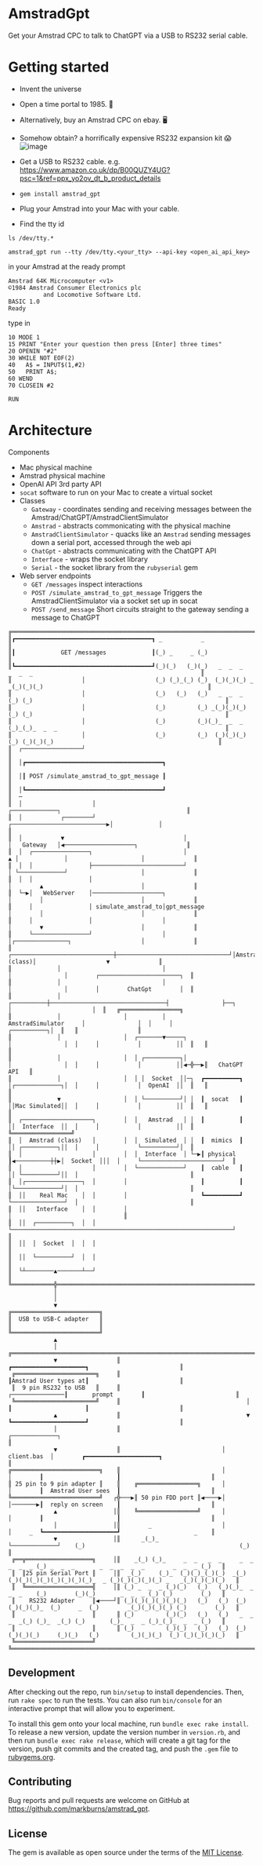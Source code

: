 # AmstradGpt

Get your Amstrad CPC to talk to ChatGPT via a USB to RS232 serial cable.

# Getting started
- Invent the universe
- Open a time portal to 1985. 👾
- Alternatively, buy an Amstrad CPC on ebay. 🖥️
- Somehow obtain? a horrifically expensive RS232 expansion kit 😱
![image](https://github.com/user-attachments/assets/9386a91c-777a-4914-aadb-6686be6c3ced)

- Get a USB to RS232 cable. e.g. https://www.amazon.co.uk/dp/B00QUZY4UG?psc=1&ref=ppx_yo2ov_dt_b_product_details
- `gem install amstrad_gpt`
- Plug your Amstrad into your Mac with your cable.
- Find the tty id

```
ls /dev/tty.*
```

```
amstrad_gpt run --tty /dev/tty.<your_tty> --api-key <open_ai_api_key>
```

in your Amstrad at the ready prompt
```
Amstrad 64K Microcomputer <v1>
©1984 Amstrad Consumer Electronics plc
          and Locomotive Software Ltd.
BASIC 1.0
Ready
```

type in
```
10 MODE 1
15 PRINT "Enter your question then press [Enter] three times"
20 OPENIN "#2"
30 WHILE NOT EOF(2)
40   A$ = INPUT$(1,#2)
50   PRINT A$;
60 WEND
70 CLOSEIN #2

RUN
```

# Architecture

Components

- Mac physical machine
- Amstrad physical machine
- OpenAI API 3rd party API
- `socat` software to run on your Mac to create a virtual socket
- Classes
  - `Gateway` - coordinates sending and receiving messages between the Amstrad/ChatGPT/AmstradClientSimulator
  - `Amstrad` - abstracts commonicating with the physical machine
  - `AmstradClientSimulator` - quacks like an `Amstrad` sending messages down a serial port, accessed through the web api
  - `ChatGpt` - abstracts communicating with the ChatGPT API
  - `Interface` - wraps the socket library
  - `Serial` - the socket library from the `rubyserial` gem
- Web server endpoints
  - `GET /messages` inspect interactions
  - `POST /simulate_amstrad_to_gpt_message` Triggers the AmstradClientSimulator via a socket set up in socat
  - `POST /send_message` Short circuits straight to the gateway sending a message to ChatGPT

```
╔═════════════════════════════════════════════════════════════════════════════════════════════════════════════════════════════════╗
║┏━━━━━━━━━━━━━━━━━━━━━━━━━━━━━━━━━━━━━━━┓ _           _                                                                          ║
║┃             GET /messages             ┃(_) _     _ (_)                                                                         ║
║┗━━━━━━━━━━━━━━━━━━━━━━━━━━━━━━━━━━━━━━━┛(_)(_)   (_)(_)   _  _  _        _  _  _                                                ║
║                    │                    (_) (_)_(_) (_)  (_)(_)(_) _   _(_)(_)(_)                                               ║
║                    │                    (_)   (_)   (_)   _  _  _ (_) (_)                                                       ║
║                    │                    (_)         (_) _(_)(_)(_)(_) (_)                                                       ║
║                    │                    (_)         (_)(_)_  _  _ (_)_(_)_  _  _                                                ║
║                    │                    (_)         (_)  (_)(_)(_)  (_) (_)(_)(_)                                               ║
║  ┌─────────────────┘                                                                                                            ║
║  │┏━━━━━━━━━━━━━━━━━━━━━━━━━━━━━━━━━━━━━━━┓                                                                                     ║
║  │┃ POST /simulate_amstrad_to_gpt_message ┃                                                                                     ║
║  │┗━━━━━━━━━━━━━━━━━━━━━━━━━━━━━━━━━━━━━━━┛                                                                                     ║  ─
║  │                    │                                                      ┌─────────────┐                                    ║
║  │           ┌────────┘                         ┌───────────────────────────▶│             │                                    ║
║  │           ▼                                  │                            │   Gateway   │◀────────────────────┐              ║
║  │  ┌────────────────┐                          │                          ▲ │             │                     │              ║
║  │  │                ├──────────────────────────┘                          │ └─────────────┘                     │              ║
║  │  │                │                                                     │        ▲                            │              ║
║  └─▶│   WebServer    │────────────────────┐                                │        │                            │              ║
║     │                │ simulate_amstrad_to│gpt_message                     │        │                            │              ║
║     │                │                    │                                │        ▼                            │              ║
║     └────────────────┘                    │                                │┌───────────────┐                    │              ║
║             ┌─────────────────────────────┼────────────────────────────────┘│Amstrad (class)│                    ▼              ║
║             │                             │                                 │               │        ┌───────────────────────┐  ║
║             │                             │                                 │               │        │        ChatGpt        │  ║
║             │                  ┌──────────┼─────────────────────────────────┤               ├──┐     │                       │  ║   ╔═════════════════╗
║             │                  │          │            AmstradSimulator     │               │  │     │           ┌──────────┐│  ║   ║                 ║
║             │                  │  ┌───────▼─────┐                           │               │  │     │           │          ││  ║   ║                 ║
║             │                  │  │ ┌──────────┐│                           │               │  │     │           │          ││◀─╬──▶║   ChatGPT API   ║
║             │                  │  │ │  Socket  ││─┐  ┏━━━━━━━━━━┓           │┌─────────────┐│  │     │           │  OpenAI  ││  ║   ║                 ║
║             ▼                  │  │ └──────────┘│ │  ┃  socat   ┃           ││Mac Simulated││  │     │           │          ││  ║   ║                 ║
║  ┌────────────────────┐        │  │   Amstrad   │ │  ┃          ┃           ││  Interface  ││  │     │           │          ││  ║   ╚═════════════════╝
║  │  Amstrad (class)   │        │  │  Simulated  │ │  ┃  mimics  ┃           ││ ┌──────────┐││  │     │           └──────────┘│  ║
║  │                    │        │  │  Interface  │ └─▶┃ physical ┃◀──────────┼┼▶│  Socket  │││  │     └───────────────────────┘  ║
║  │                    │        │  └─────────────┘    ┃  cable   ┃           ││ └──────────┘││  │                                ║
║  │┌────────────────┐  │        │                     ┃          ┃           │└─────────────┘│  │                                ║
║  ││    Real Mac    │  │        │                     ┗━━━━━━━━━━┛           └───────────────┘  │                                ║
║  ││   Interface    │  │        │                                                               │                                ║
║  ││  ┌──────────┐  │  │        └───────────────────────────────────────────────────────────────┘                                ║
║  ││  │  Socket  │  │  │                                                                                                         ║
║  ││  └──────────┘  │  │                                                                                                         ║
║  └┴────────▲───────┴──┘                                                                                                         ║
╚════════════╬════════════════════════════════════════════════════════════════════════════════════════════════════════════════════╝
             │
             │
             ▼
╔═════════════════════════╗
║  USB to USB-C adapter   ║
║                         ║
╚═════════════════════════╝
             ▲
             │                 ╔═════════════════════════════════════════════════════════════════════════════════════════════════════╗
             ▼                 ║                                                    ┏━━━━━━━━━━━━━━━━━━━━━┓                          ║
 ╔═══════════════════════╗     ║                                                    ┃Amstrad User types at┃                          ║
 ║  9 pin RS232 to USB   ║     ║                                    ┌───────────────┃       prompt        ┃                          ║
 ╚═══════════════════════╝     ║                                    │               ┃                     ┃                          ║
             ▲                 ║                                    ▼               ┗━━━━━━━━━━━━━━━━━━━━━┛                          ║
             │                 ║                             ┌─────────────┐                                                         ║
             ▼                 ║                             │ client.bas  │        ┏━━━━━━━━━━━━━━━━━━━━━┓                          ║
╔═════════════════════════╗    ║                             │             │        ┃                     ┃                          ║
║ 25 pin to 9 pin adapter ║    ║    ╔═════════════════╗      │             │        ┃  Amstrad User sees  ┃                          ║
╚═════════════════════════╝   ┌╬───▶║ 50 pin FDD port ║◀────▶│             │───────▶┃  reply on screen    ┃                          ║
             ▲                │║    ╚═════════════════╝      │             │        ┃                     ┃                          ║
             │                │║        _                    │             │     _  ┗━━━━━━━━━━━━━━━━━━━━━┛                     _    ║
             ▼                │║      _(_)_                  └─────────────┘    (_)                                            (_)   ║
 ╔══╦═══════════════════╗     │║    _(_) (_)_     _  _   _  _     _  _  _  _  _ (_) _  _  _       _  _  _  _  _        _  _  _ (_)   ║
 ║  ║25 pin Serial Port ║     │║  _(_)     (_)_  (_)(_)_(_)(_)  _(_)(_)(_)(_)(_)(_)(_)(_)(_)_  _ (_)(_)(_)(_)(_) _   _(_)(_)(_)(_)   ║
 ║  ╚═══════════════════╣     │║ (_) _  _  _ (_)(_)   (_)   (_)(_)_  _  _  _    (_)        (_)(_)       _  _  _ (_) (_)        (_)   ║
 ║    RS232 Adapter     ║◀────┘║ (_)(_)(_)(_)(_)(_)   (_)   (_)  (_)(_)(_)(_)_  (_)     _  (_)        _(_)(_)(_)(_) (_)        (_)   ║
 ║                      ║      ║ (_)         (_)(_)   (_)   (_)   _  _  _  _(_) (_)_  _(_) (_)       (_)_  _  _ (_)_(_)_  _  _ (_)   ║
 ║                      ║      ║ (_)         (_)(_)   (_)   (_)  (_)(_)(_)(_)     (_)(_)   (_)         (_)(_)(_)  (_) (_)(_)(_)(_)   ║
 ╚══════════════════════╝      ╚═════════════════════════════════════════════════════════════════════════════════════════════════════╝                                                                                                        
```
## Development

After checking out the repo, run `bin/setup` to install dependencies.
Then, run `rake spec` to run the tests.
You can also run `bin/console` for an interactive prompt that will allow you to experiment.

To install this gem onto your local machine, run `bundle exec rake install`.
To release a new version, update the version number in `version.rb`, and then run `bundle exec rake release`, which will create a git tag for the version, push git commits and the created tag, and push the `.gem` file to [rubygems.org](https://rubygems.org).

## Contributing

Bug reports and pull requests are welcome on GitHub at https://github.com/markburns/amstrad_gpt.

## License

The gem is available as open source under the terms of the
[MIT License](https://opensource.org/licenses/MIT).


